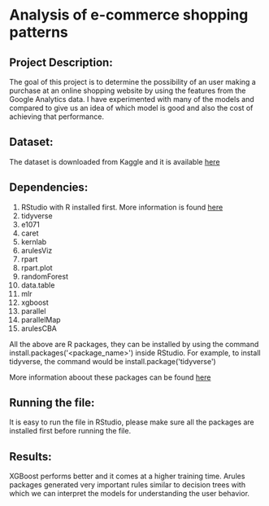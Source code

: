 # Analysis of e-commerce shopping patterns

## Project Description:

The goal of this project is to determine the possibility of an user making a purchase at an online shopping website by using the features from the Google Analytics data. I have experimented with many of the models and compared to give us an idea of which model is good and also the cost of achieving that performance.

## Dataset:

The dataset is downloaded from Kaggle and it is available [here](https://www.kaggle.com/roshansharma/online-shoppers-intention)

## Dependencies:

1. RStudio with R installed first. More information is found [here](https://cran.r-project.org/)
2. tidyverse
3. e1071
4. caret
5. kernlab
6. arulesViz
7. rpart
8. rpart.plot
9. randomForest
10. data.table
11. mlr
12. xgboost
13. parallel
14. parallelMap
15. arulesCBA

All the above are R packages, they can be installed by using the command install.packages('<package_name>') inside RStudio. For example, to install tidyverse, the command would be install.package('tidyverse')

More information aboout these packages can be found [here](https://www.rdocumentation.org/)

## Running the file:

It is easy to run the file in RStudio, please make sure all the packages are installed first before running the file.

## Results:

XGBoost performs better and it comes at a higher training time. Arules packages generated very important rules similar to decision trees with which we can interpret the models for understanding the user behavior.


